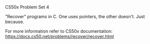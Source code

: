 CS50x Problem Set 4

"Recover" programs in C.
One uses pointers, the other doesn't. Just because.

For more information refer to CS50x documentation: https://docs.cs50.net/problems/recover/recover.html
